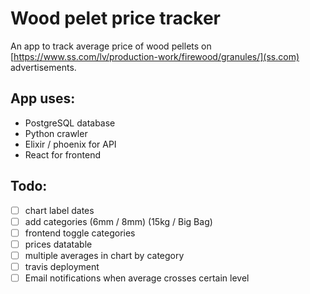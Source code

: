# Wood pelet price tracker

An app to track average price of wood pellets on [https://www.ss.com/lv/production-work/firewood/granules/](ss.com) advertisements.

## App uses:
- PostgreSQL database
- Python crawler
- Elixir / phoenix for API
- React for frontend

## Todo:
- [ ] chart label dates
- [ ] add categories (6mm / 8mm) (15kg / Big Bag)
- [ ] frontend toggle categories
- [ ] prices datatable
- [ ] multiple averages in chart by category
- [ ] travis deployment
- [ ] Email notifications when average crosses certain level